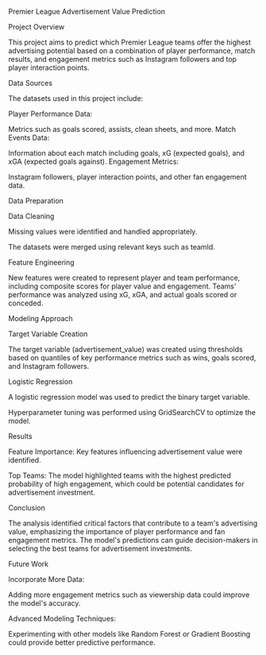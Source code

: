 Premier League Advertisement Value Prediction


Project Overview


This project aims to predict which Premier League teams offer the highest advertising potential based on a combination of player performance, match results, and engagement metrics such as Instagram followers and top player interaction points.


Data Sources


The datasets used in this project include:

Player Performance Data: 

Metrics such as goals scored, assists, clean sheets, and more.
Match Events Data: 

Information about each match including goals, xG (expected goals), and xGA (expected goals against).
Engagement Metrics: 

Instagram followers, player interaction points, and other fan engagement data.


Data Preparation

Data Cleaning

Missing values were identified and handled appropriately.

The datasets were merged using relevant keys such as teamId.


Feature Engineering

New features were created to represent player and team performance, including composite scores for player value and engagement.
Teams' performance was analyzed using xG, xGA, and actual goals scored or conceded.


Modeling Approach

Target Variable Creation


The target variable (advertisement_value) was created using thresholds based on quantiles of key performance metrics such as wins, goals scored, and Instagram followers.


Logistic Regression


A logistic regression model was used to predict the binary target variable.

Hyperparameter tuning was performed using GridSearchCV to optimize the model.


Results


Feature Importance: Key features influencing advertisement value were identified.


Top Teams: The model highlighted teams with the highest predicted probability of high engagement, which could be potential candidates for advertisement investment.


Conclusion


The analysis identified critical factors that contribute to a team's advertising value, emphasizing the importance of player performance and fan engagement metrics. The model's predictions can guide decision-makers in selecting the best teams for advertisement investments.


Future Work


Incorporate More Data:

Adding more engagement metrics such as viewership data could improve the model's accuracy.

Advanced Modeling Techniques: 

Experimenting with other models like Random Forest or Gradient Boosting could provide better predictive performance.
